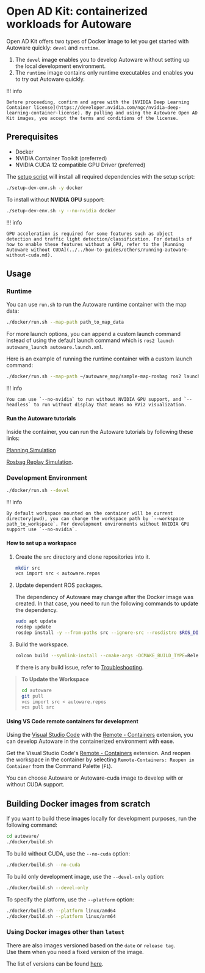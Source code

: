 # Open AD Kit: containerized workloads for Autoware

Open AD Kit offers two types of Docker image to let you get started with Autoware quickly: `devel` and `runtime`.

1. The `devel` image enables you to develop Autoware without setting up the local development environment.
2. The `runtime` image contains only runtime executables and enables you to try out Autoware quickly.

!!! info

    Before proceeding, confirm and agree with the [NVIDIA Deep Learning Container license](https://developer.nvidia.com/ngc/nvidia-deep-learning-container-license). By pulling and using the Autoware Open AD Kit images, you accept the terms and conditions of the license.

## Prerequisites

- Docker
- NVIDIA Container Toolkit (preferred)
- NVIDIA CUDA 12 compatible GPU Driver (preferred)

The [setup script](https://github.com/autowarefoundation/autoware/blob/main/setup-dev-env.sh) will install all required dependencies with the setup script:

```bash
./setup-dev-env.sh -y docker
```

To install without **NVIDIA GPU** support:

```bash
./setup-dev-env.sh -y --no-nvidia docker
```

!!! info

    GPU acceleration is required for some features such as object detection and traffic light detection/classification. For details of how to enable these features without a GPU, refer to the [Running Autoware without CUDA](../../how-to-guides/others/running-autoware-without-cuda.md).

## Usage

### Runtime

You can use `run.sh` to run the Autoware runtime container with the map data:

```bash
./docker/run.sh --map-path path_to_map_data
```

For more launch options, you can append a custom launch command instead of using the default launch command which is `ros2 launch autoware_launch autoware.launch.xml`.

Here is an example of running the runtime container with a custom launch command:

```bash
./docker/run.sh --map-path ~/autoware_map/sample-map-rosbag ros2 launch autoware_launch planning_simulator.launch.xml map_path:=/autoware_map vehicle_model:=sample_vehicle sensor_model:=sample_sensor_kit

```

!!! info

    You can use `--no-nvidia` to run without NVIDIA GPU support, and `--headless` to run without display that means no RViz visualization.

#### Run the Autoware tutorials

Inside the container, you can run the Autoware tutorials by following these links:

[Planning Simulation](../../tutorials/ad-hoc-simulation/planning-simulation.md)

[Rosbag Replay Simulation](../../tutorials/ad-hoc-simulation/rosbag-replay-simulation.md).

### Development Environment

```bash
./docker/run.sh --devel
```

!!! info

    By default workspace mounted on the container will be current directory(pwd), you can change the workspace path by `--workspace path_to_workspace`. For development environments without NVIDIA GPU support use `--no-nvidia`.

#### How to set up a workspace

1. Create the `src` directory and clone repositories into it.

   ```bash
   mkdir src
   vcs import src < autoware.repos
   ```

2. Update dependent ROS packages.

   The dependency of Autoware may change after the Docker image was created.
   In that case, you need to run the following commands to update the dependency.

   ```bash
   sudo apt update
   rosdep update
   rosdep install -y --from-paths src --ignore-src --rosdistro $ROS_DISTRO
   ```

3. Build the workspace.

   ```bash
   colcon build --symlink-install --cmake-args -DCMAKE_BUILD_TYPE=Release
   ```

   If there is any build issue, refer to [Troubleshooting](../../support/troubleshooting/index.md#build-issues).

> **To Update the Workspace**
>
> ```bash
> cd autoware
> git pull
> vcs import src < autoware.repos
> vcs pull src
> ```

#### Using VS Code remote containers for development

Using the [Visual Studio Code](https://code.visualstudio.com/) with the [Remote - Containers](https://marketplace.visualstudio.com/items?itemName=ms-vscode-remote.remote-containers) extension, you can develop Autoware in the containerized environment with ease.

Get the Visual Studio Code's [Remote - Containers](https://marketplace.visualstudio.com/items?itemName=ms-vscode-remote.remote-containers) extension.
And reopen the workspace in the container by selecting `Remote-Containers: Reopen in Container` from the Command Palette (`F1`).

You can choose Autoware or Autoware-cuda image to develop with or without CUDA support.

## Building Docker images from scratch

If you want to build these images locally for development purposes, run the following command:

```bash
cd autoware/
./docker/build.sh
```

To build without CUDA, use the `--no-cuda` option:

```bash
./docker/build.sh --no-cuda
```

To build only development image, use the `--devel-only` option:

```bash
./docker/build.sh --devel-only
```

To specify the platform, use the `--platform` option:

```bash
./docker/build.sh --platform linux/amd64
./docker/build.sh --platform linux/arm64
```

### Using Docker images other than `latest`

There are also images versioned based on the `date` or `release tag`.  
Use them when you need a fixed version of the image.

The list of versions can be found [here](https://github.com/autowarefoundation/autoware/packages).
